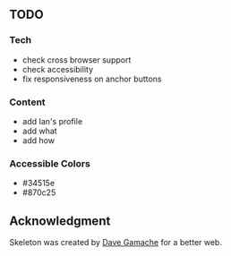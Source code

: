 ## TODO

### Tech
- check cross browser support
- check accessibility
- fix responsiveness on anchor buttons

### Content
- add Ian's profile
- add what
- add how

### Accessible Colors
- #34515e
- #870c25

## Acknowledgment

Skeleton was created by [Dave Gamache](https://twitter.com/dhg) for a better web.
